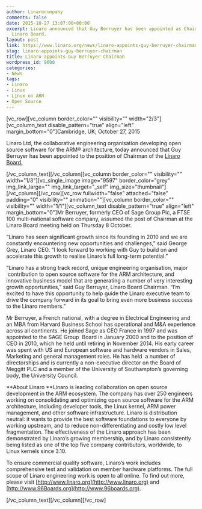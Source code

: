 ```yaml
---
author: Linarocompany
comments: false
date: 2015-10-27 13:07:00+00:00
excerpt: Linaro announced that Guy Berruyer has been appointed as Chairman of the
  Linaro Board.
layout: post
link: https://www.linaro.org/news/linaro-appoints-guy-berruyer-chairman/
slug: linaro-appoints-guy-berruyer-chairman
title: Linaro appoints Guy Berruyer Chairman
wordpress_id: 9600
categories:
- News
tags:
- Linaro
- Linux
- Linux on ARM
- Open Source
---
```


[vc_row][vc_column border_color="" visibility="" width="2/3"][vc_column_text disable_pattern="true" align="left" margin_bottom="0"]Cambridge, UK; October 27, 2015


Linaro Ltd, the collaborative engineering organisation developing open source software for the ARM® architecture, today announced that Guy Berruyer has been appointed to the position of Chairman of the [Linaro Board.](http://www.linaro.org/organization/board/)


[/vc_column_text][/vc_column][vc_column border_color="" visibility="" width="1/3"][vc_single_image image="9597" border_color="grey" img_link_large="" img_link_target="_self" img_size="thumbnail"][/vc_column][/vc_row][vc_row fullwidth="false" attached="false" padding="0" visibility="" animation=""][vc_column border_color="" visibility="" width="1/1"][vc_column_text disable_pattern="true" align="left" margin_bottom="0"]Mr Berruyer, formerly CEO of Sage Group Plc, a FTSE 100 multi-national software company, assumed the post of Chairman at the Linaro Board meeting held on Thursday 8 October.


“Linaro has seen significant growth since its founding in 2010 and we are constantly encountering new opportunities and challenges,” said George Grey, Linaro CEO. “I look forward to working with Guy to build on and accelerate this growth to realise Linaro’s full long-term potential.”




“Linaro has a strong track record, unique engineering organisation, major  contribution to open source software for the ARM architecture, and innovative business model that are generating a number of very interesting growth opportunities,” said Guy Berruyer, Linaro Board Chairman. “I’m excited to have this opportunity to help guide the Linaro executive team to drive the company forward in its goal to bring even more business success to the Linaro members.”




Mr Berruyer, a French national, with a degree in Electrical Engineering and an MBA from Harvard Business School has operational and M&A experience across all continents. He joined Sage as CEO France in 1997 and was appointed to the SAGE Group  Board in January 2000 and to the position of CEO in 2010, which he held until retiring in November 2014. His early career was spent with US and European software and hardware vendors in Sales, Marketing and general management roles. He has held  a number of directorships and is currently a non-executive director on the Board of Meggitt PLC and a member of the University of Southampton’s governing body, the University Council.




**About Linaro
**Linaro is leading collaboration on open source development in the ARM ecosystem. The company has over 250 engineers working on consolidating and optimizing open source software for the ARM architecture, including developer tools, the Linux kernel, ARM power management, and other software infrastructure. Linaro is distribution neutral: it wants to provide the best software foundations to everyone by working upstream, and to reduce non-differentiating and costly low level fragmentation. The effectiveness of the Linaro approach has been demonstrated by Linaro’s growing membership, and by Linaro consistently being listed as one of the top five company contributors, worldwide, to Linux kernels since 3.10.




To ensure commercial quality software, Linaro’s work includes comprehensive test and validation on member hardware platforms. The full scope of Linaro engineering work is open to all online. To find out more, please visit [http://www.linaro.org](http://www.linaro.org) and [http://www.96Boards.org](http://www.96boards.org).


[/vc_column_text][/vc_column][/vc_row]
